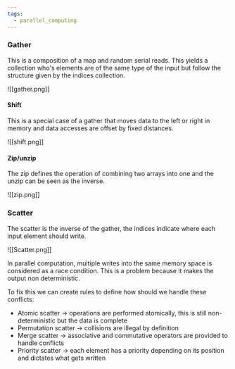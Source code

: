 ```yaml
---
tags:
  - parallel_computing
---
```

### Gather

This is a composition of a map and random serial reads. This yields a collection who's elements are of the same type of the input but follow the structure given by the indices collection.

![[gather.png]]
#### Shift

This is a special case of a gather that moves data to the left or right in memory and data accesses are offset by fixed distances.

![[shift.png]]
#### Zip/unzip

The zip defines the operation of combining two arrays into one and the unzip can be seen as the inverse.

![[zip.png]]

### Scatter

The scatter is the inverse of the gather, the indices indicate where each input element should write.

![[Scatter.png]]

In parallel computation, multiple writes into the same memory space is considered as a race condition. This is a problem because it makes the output non deterministic.

To fix this we can create rules to define how should we handle these conflicts:
- Atomic scatter -> operations are performed atomically, this is still non-deterministic but the data is complete
- Permutation scatter -> collisions are illegal by definition
- Merge scatter -> associative and commutative operators are provided to handle conflicts
- Priority scatter -> each element has a priority depending on its position and dictates what gets written

